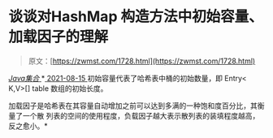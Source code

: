 <!--yml
category: 未分类
date: 0001-01-01 00:00:00
--->

# 谈谈对HashMap 构造方法中初始容量、加载因子的理解

> 原文：[https://zwmst.com/1728.html](https://zwmst.com/1728.html)

   [ *Java集合* ](https://zwmst.com/java%e9%9b%86%e5%90%88)*[ <time datetime="2021-08-15T16:20:40+08:00"> 2021-08-15 </time> ](https://zwmst.com/1728.html)  初始容量代表了哈希表中桶的初始数量，即 Entry< K,V>[] table 数组的初始长度。

加载因子是哈希表在其容量自动增加之前可以达到多满的一种饱和度百分比，其衡量了一个散 列表的空间的使用程度，负载因子越大表示散列表的装填程度越高，反之愈小。*